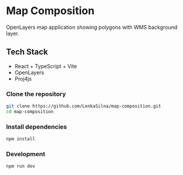 # Map Composition

OpenLayers map application showing polygons with WMS background layer.

## Tech Stack

- React + TypeScript + Vite
- OpenLayers
- Proj4js

### Clone the repository

```bash
git clone https://github.com/LenkaSilna/map-composition.git
cd map-composition

```

### Install dependencies
```bash
npm install
```

### Development
```bash
npm run dev
```
